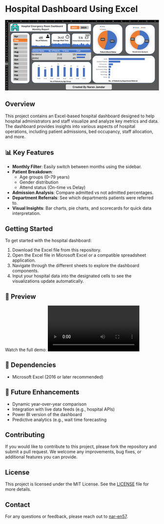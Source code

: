 # Hospital Dashboard Using Excel

![Hospital Dashboard Using Excel](Hospital%20Dashboard%20Using%20Excel.png)

## Overview

This project contains an Excel-based hospital dashboard designed to help hospital administrators and staff visualize and analyze key metrics and data. The dashboard provides insights into various aspects of hospital operations, including patient admissions, bed occupancy, staff allocation, and more.

## 📊 Key Features

- **Monthly Filter**: Easily switch between months using the sidebar.
- **Patient Breakdown**:
  - Age groups (0–79 years)
  - Gender distribution
  - Attend status (On-time vs Delay)
- **Admission Analysis**: Compare admitted vs not admitted percentages.
- **Department Referrals**: See which departments patients were referred to.
- **Visual Insights**: Bar charts, pie charts, and scorecards for quick data interpretation.

## Getting Started

To get started with the hospital dashboard:

1. Download the Excel file from this repository.
2. Open the Excel file in Microsoft Excel or a compatible spreadsheet application.
3. Navigate through the different sheets to explore the dashboard components.
4. Input your hospital data into the designated cells to see the visualizations update automatically.

## 🎥 Preview

Watch the full demo: ![Hospital Dashboard By Naren](https://github.com/nar-en57/Hospital-Dashboard-Using-Excel/blob/main/Hospital%20Dashboard%20Using%20Excel%20By%20Naren.mp4)

## 📌 Dependencies

- Microsoft Excel (2016 or later recommended)

## 🚀 Future Enhancements

- Dynamic year-over-year comparison
- Integration with live data feeds (e.g., hospital APIs)
- Power BI version of the dashboard
- Predictive analytics (e.g., wait time forecasting

## Contributing

If you would like to contribute to this project, please fork the repository and submit a pull request. We welcome any improvements, bug fixes, or additional features you can provide.

## License

This project is licensed under the MIT License. See the [LICENSE](LICENSE) file for more details.

## Contact

For any questions or feedback, please reach out to [nar-en57](https://github.com/nar-en57).

